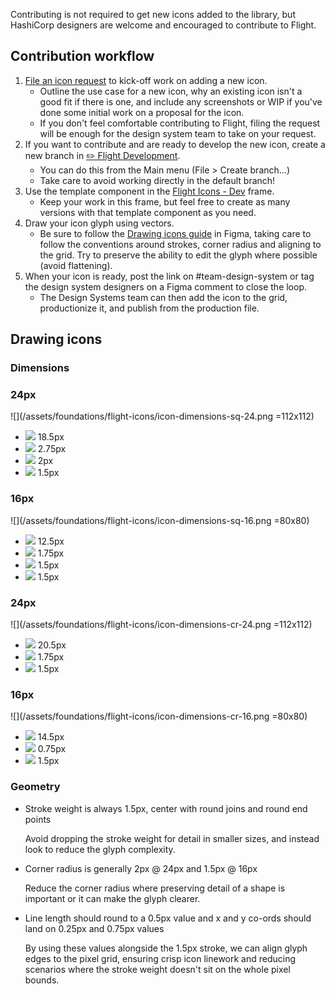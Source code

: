 Contributing is not required to get new icons added to the library, but HashiCorp designers are welcome and encouraged to contribute to Flight.

## Contribution workflow

1.  [File an icon request](https://docs.google.com/forms/d/e/1FAIpQLSc2wsaOaKHiVKPzk-FWlqwVdOjSmSuOU03XC5ZdJkHOcLDOEA/viewform) to kick-off work on adding a new icon.
    - Outline the use case for a new icon, why an existing icon isn't a good fit if there is one, and include any screenshots or WIP if you've done some initial work on a proposal for the icon.
    - If you don't feel comfortable contributing to Flight, filing the request will be enough for the design system team to take on your request.
2.  If you want to contribute and are ready to develop the new icon, create a new branch in [✏️ Flight Development](https://www.figma.com/file/MYiw4kiVpunIMMw0sBkE1t/%E2%9C%8F%EF%B8%8F-Flight-Development?node-id=1300%3A1385).
    - You can do this from the Main menu (File > Create branch...)
    - Take care to avoid working directly in the default branch!
3.  Use the template component in the [Flight Icons - Dev](https://www.figma.com/file/MYiw4kiVpunIMMw0sBkE1t/%E2%9C%8F%EF%B8%8F-Flight-Development?node-id=1300%3A1385) frame.
    - Keep your work in this frame, but feel free to create as many versions with that template component as you need.
4.  Draw your icon glyph using vectors.
    - Be sure to follow the [Drawing icons guide](https://www.figma.com/file/MYiw4kiVpunIMMw0sBkE1t/%E2%9C%8F%EF%B8%8F-Flight-Development?node-id=314%3A844) in Figma, taking care to follow the conventions around strokes, corner radius and aligning to the grid. Try to preserve the ability to edit the glyph where possible (avoid flattening).
5.  When your icon is ready, post the link on #team-design-system or tag the design system designers on a Figma comment to close the loop.
    - The Design Systems team can then add the icon to the grid, productionize it, and publish from the production file.

## Drawing icons

### Dimensions

### 24px

![](/assets/foundations/flight-icons/icon-dimensions-sq-24.png =112x112)

- ![](/assets/foundations/flight-icons/icon-dimensions-helper-1.png) 18.5px
- ![](/assets/foundations/flight-icons/icon-dimensions-helper-2.png) 2.75px
- ![](/assets/foundations/flight-icons/icon-dimensions-helper-3.png) 2px
- ![](/assets/foundations/flight-icons/icon-dimensions-helper-4.png) 1.5px

### 16px

![](/assets/foundations/flight-icons/icon-dimensions-sq-16.png =80x80)

- ![](/assets/foundations/flight-icons/icon-dimensions-helper-1.png) 12.5px
- ![](/assets/foundations/flight-icons/icon-dimensions-helper-2.png) 1.75px
- ![](/assets/foundations/flight-icons/icon-dimensions-helper-3.png) 1.5px
- ![](/assets/foundations/flight-icons/icon-dimensions-helper-4.png) 1.5px

### 24px

![](/assets/foundations/flight-icons/icon-dimensions-cr-24.png =112x112)

- ![](/assets/foundations/flight-icons/icon-dimensions-helper-1.png) 20.5px
- ![](/assets/foundations/flight-icons/icon-dimensions-helper-2.png) 1.75px
- ![](/assets/foundations/flight-icons/icon-dimensions-helper-4.png) 1.5px

### 16px

![](/assets/foundations/flight-icons/icon-dimensions-cr-16.png =80x80)

- ![](/assets/foundations/flight-icons/icon-dimensions-helper-1.png) 14.5px
- ![](/assets/foundations/flight-icons/icon-dimensions-helper-2.png) 0.75px
- ![](/assets/foundations/flight-icons/icon-dimensions-helper-4.png) 1.5px

### Geometry

- Stroke weight is always 1.5px, center with round joins and round end points

  Avoid dropping the stroke weight for detail in smaller sizes, and instead look to reduce the glyph complexity.

- Corner radius is generally 2px @ 24px and 1.5px @ 16px

  Reduce the corner radius where preserving detail of a shape is important or it can make the glyph clearer.

- Line length should round to a 0.5px value and x and y co-ords should land on 0.25px and 0.75px values

  By using these values alongside the 1.5px stroke, we can align glyph edges to the pixel grid, ensuring crisp icon linework and reducing scenarios where the stroke weight doesn't sit on the whole pixel bounds.
